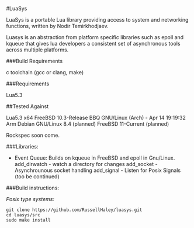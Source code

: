 #LuaSys

LuaSys is a portable Lua library providing access to system and 
networking functions, written by Nodir Temirkhodjaev.

Luasys is an abstraction from platform specific libraries such as epoll
and kqueue that gives lua developers a consistent set of asynchronous 
tools across multiple platforms.

###Build Requirements

c toolchain (gcc or clang, make)

###Requirements

Lua5.3


##Tested Against

Lua5.3 
	x64
		FreeBSD 10.3-Release
		BBQ GNU/Linux (Arch) - Apr 14 19:19:32
	Arm
		Debian GNU/Linux 8.4 (planned)
		FreeBSD 11-Current (planned)
		

Rockspec soon come.

###Libraries:
- Event Queue: Builds on kqueue in FreeBSD and epoll in Gnu/Linux. 
	add_dirwatch - watch a directory for changes
	add_socket - Asynchrounous socket handling
	add_signal - Listen for Posix Signals
(too be continued)



###Build instructions:
	
 *Posix type systems:*

    git clone https://github.com/RussellHaley/luasys.git
    cd luasys/src
    sudo make install
